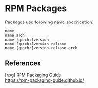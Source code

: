# RPM Packages

Packages use following name specification:

    name
    name.arch
    name-[epoch:]version
    name-[epoch:]version-release
    name-[epoch:]version-release.arch

## References

[rpg] RPM Packaging Guide  
https://rpm-packaging-guide.github.io/
